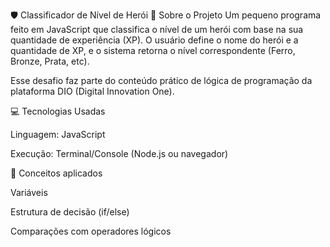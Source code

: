 🛡️ Classificador de Nível de Herói 📕 Sobre o Projeto Um pequeno programa feito em JavaScript que classifica o nível de um herói com base na sua quantidade de experiência (XP). O usuário define o nome do herói e a quantidade de XP, e o sistema retorna o nível correspondente (Ferro, Bronze, Prata, etc).

Esse desafio faz parte do conteúdo prático de lógica de programação da plataforma DIO (Digital Innovation One).

💻 Tecnologias Usadas

Linguagem: JavaScript

Execução: Terminal/Console (Node.js ou navegador)

🧠 Conceitos aplicados

Variáveis

Estrutura de decisão (if/else)

Comparações com operadores lógicos
